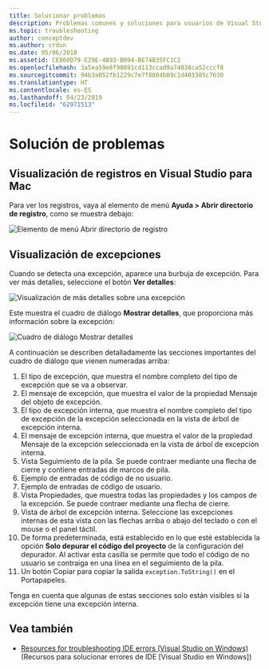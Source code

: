 ```yaml
---
title: Solucionar problemas
description: Problemas comunes y soluciones para usuarios de Visual Studio para Mac.
ms.topic: troubleshooting
author: conceptdev
ms.author: crdun
ms.date: 05/06/2018
ms.assetid: CE860D79-E29E-4B93-B094-BE74B35FC1C2
ms.openlocfilehash: 3a5ea59e6f98891cd113ccad9a74038ca52cccf8
ms.sourcegitcommit: 94b3a052fb1229c7e7f8804b09c1d403385c7630
ms.translationtype: HT
ms.contentlocale: es-ES
ms.lasthandoff: 04/23/2019
ms.locfileid: "62971513"
---
```

# <a name="troubleshooting"></a>Solución de problemas

## <a name="viewing-logs-in-visual-studio-for-mac"></a>Visualización de registros en Visual Studio para Mac

Para ver los registros, vaya al elemento de menú **Ayuda > Abrir directorio de registro**, como se muestra debajo:

![Elemento de menú Abrir directorio de registro](media/troubleshooting-image1.png)

## <a name="viewing-exceptions"></a>Visualización de excepciones

Cuando se detecta una excepción, aparece una burbuja de excepción. Para ver más detalles, seleccione el botón **Ver detalles**:

![Visualización de más detalles sobre una excepción](media/troubleshooting-image2.png)

Este muestra el cuadro de diálogo **Mostrar detalles**, que proporciona más información sobre la excepción:

![Cuadro de diálogo Mostrar detalles](media/troubleshooting-image3.png)

A continuación se describen detalladamente las secciones importantes del cuadro de diálogo que vienen numeradas arriba:

1. El tipo de excepción, que muestra el nombre completo del tipo de excepción que se va a observar.
2. El mensaje de excepción, que muestra el valor de la propiedad Mensaje del objeto de excepción.
3. El tipo de excepción interna, que muestra el nombre completo del tipo de excepción de la excepción seleccionada en la vista de árbol de excepción interna.
4. El mensaje de excepción interna, que muestra el valor de la propiedad Mensaje de la excepción seleccionada en la vista de árbol de excepción interna.
5. Vista Seguimiento de la pila. Se puede contraer mediante una flecha de cierre y contiene entradas de marcos de pila.
6. Ejemplo de entradas de código de no usuario.
7. Ejemplo de entradas de código de usuario.
8. Vista Propiedades, que muestra todas las propiedades y los campos de la excepción. Se puede contraer mediante una flecha de cierre.
9. Vista de árbol de excepción interna. Seleccione las excepciones internas de esta vista con las flechas arriba o abajo del teclado o con el mouse o el panel táctil.
10. De forma predeterminada, está establecido en lo que esté establecida la opción **Solo depurar el código del proyecto** de la configuración del depurador. Al activar esta casilla se permite que todo el código de no usuario se contraiga en una línea en el seguimiento de la pila.
11. Un botón Copiar para copiar la salida `exception.ToString()` en el Portapapeles.

Tenga en cuenta que algunas de estas secciones solo están visibles si la excepción tiene una excepción interna.

## <a name="see-also"></a>Vea también

- [Resources for troubleshooting IDE errors (Visual Studio on Windows)](/visualstudio/ide/reference/resources-for-troubleshooting-integrated-development-environment-errors) (Recursos para solucionar errores de IDE [Visual Studio en Windows])